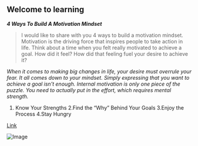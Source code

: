 ## Welcome to learning



***4 Ways To Build A Motivation Mindset***



>I would like to share with you 4 ways to build a motivation mindset. Motivation is the driving force that inspires people to take action in life. Think about a time when you felt really motivated to achieve a goal. How did it feel? How did that feeling fuel your desire to achieve it?

_When it comes to making big changes in life, your desire must overrule your fear. It all comes down to your mindset. Simply expressing that you want to achieve a goal isn’t enough. Internal motivation is only one piece of the puzzle. You need to actually put in the effort, which requires mental strength._


1. Know Your Strengths
2.Find the “Why” Behind Your Goals 
3.Enjoy the Process
4.Stay Hungry




[Link](https://projectlifemastery.com/motivation-mindset/) 

![Image](https://images.app.goo.gl/LUJUaN112ZC2zG3X8)
```


